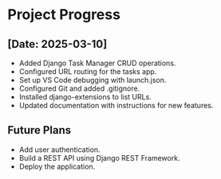 # Project Progress

## [Date: 2025-03-10]
- Added Django Task Manager CRUD operations.
- Configured URL routing for the tasks app.
- Set up VS Code debugging with launch.json.
- Configured Git and added .gitignore.
- Installed django-extensions to list URLs.
- Updated documentation with instructions for new features.

## Future Plans
- Add user authentication.
- Build a REST API using Django REST Framework.
- Deploy the application.
